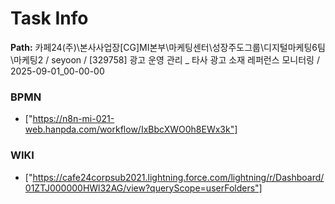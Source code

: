 # Task Info

**Path:** 카페24(주)\본사사업장\[CG]MI본부\마케팅센터\성장주도그룹\디지털마케팅6팀\마케팅2 / seyoon / [329758] 광고 운영 관리 _ 타사 광고 소재 레퍼런스 모니터링 / 2025-09-01_00-00-00

### BPMN
- ["https://n8n-mi-021-web.hanpda.com/workflow/IxBbcXWO0h8EWx3k"]

### WIKI
- ["https://cafe24corpsub2021.lightning.force.com/lightning/r/Dashboard/01ZTJ000000HWl32AG/view?queryScope=userFolders"]

